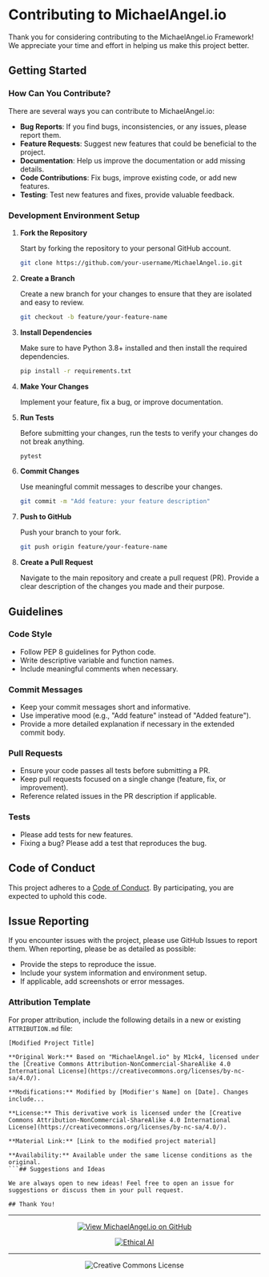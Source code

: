 # Contributing to MichaelAngel.io

Thank you for considering contributing to the MichaelAngel.io Framework! We appreciate your time and effort in helping us make this project better.

## Getting Started

### How Can You Contribute?

There are several ways you can contribute to MichaelAngel.io:
- **Bug Reports**: If you find bugs, inconsistencies, or any issues, please report them.
- **Feature Requests**: Suggest new features that could be beneficial to the project.
- **Documentation**: Help us improve the documentation or add missing details.
- **Code Contributions**: Fix bugs, improve existing code, or add new features.
- **Testing**: Test new features and fixes, provide valuable feedback.

### Development Environment Setup

1. **Fork the Repository**
   
   Start by forking the repository to your personal GitHub account.

   ```sh
   git clone https://github.com/your-username/MichaelAngel.io.git
   ```

2. **Create a Branch**

   Create a new branch for your changes to ensure that they are isolated and easy to review.

   ```sh
   git checkout -b feature/your-feature-name
   ```

3. **Install Dependencies**

   Make sure to have Python 3.8+ installed and then install the required dependencies.

   ```sh
   pip install -r requirements.txt
   ```

4. **Make Your Changes**

   Implement your feature, fix a bug, or improve documentation.

5. **Run Tests**

   Before submitting your changes, run the tests to verify your changes do not break anything.

   ```sh
   pytest
   ```

6. **Commit Changes**

   Use meaningful commit messages to describe your changes.

   ```sh
   git commit -m "Add feature: your feature description"
   ```

7. **Push to GitHub**

   Push your branch to your fork.

   ```sh
   git push origin feature/your-feature-name
   ```

8. **Create a Pull Request**

   Navigate to the main repository and create a pull request (PR). Provide a clear description of the changes you made and their purpose.

## Guidelines

### Code Style

- Follow PEP 8 guidelines for Python code.
- Write descriptive variable and function names.
- Include meaningful comments when necessary.

### Commit Messages

- Keep your commit messages short and informative.
- Use imperative mood (e.g., "Add feature" instead of "Added feature").
- Provide a more detailed explanation if necessary in the extended commit body.

### Pull Requests

- Ensure your code passes all tests before submitting a PR.
- Keep pull requests focused on a single change (feature, fix, or improvement).
- Reference related issues in the PR description if applicable.

### Tests

- Please add tests for new features.
- Fixing a bug? Please add a test that reproduces the bug.

## Code of Conduct

This project adheres to a [Code of Conduct](./CODE_OF_CONDUCT.md). By participating, you are expected to uphold this code.

## Issue Reporting

If you encounter issues with the project, please use GitHub Issues to report them. When reporting, please be as detailed as possible:
- Provide the steps to reproduce the issue.
- Include your system information and environment setup.
- If applicable, add screenshots or error messages.

### Attribution Template

For proper attribution, include the following details in a new or existing `ATTRIBUTION.md` file:

```
[Modified Project Title]

**Original Work:** Based on "MichaelAngel.io" by M1ck4, licensed under the [Creative Commons Attribution-NonCommercial-ShareAlike 4.0 International License](https://creativecommons.org/licenses/by-nc-sa/4.0/).

**Modifications:** Modified by [Modifier's Name] on [Date]. Changes include...

**License:** This derivative work is licensed under the [Creative Commons Attribution-NonCommercial-ShareAlike 4.0 International License](https://creativecommons.org/licenses/by-nc-sa/4.0/).

**Material Link:** [Link to the modified project material]

**Availability:** Available under the same license conditions as the original.
```## Suggestions and Ideas

We are always open to new ideas! Feel free to open an issue for suggestions or discuss them in your pull request.

## Thank You!
```
<div align="center">

---

[![View MichaelAngel.io on GitHub](https://img.shields.io/badge/GitHub-View%20MichaelAngel.io-blue?logo=github)](https://github.com/M1ck4/MichaelAngel.io)

[![Ethical AI](https://img.shields.io/badge/Ethical%20AI-Priority-orange.svg)](https://github.com/M1ck4/MichaelAngel.io/blob/main/docs/the_codex/AI_Artisians_FAQ.md) 

---

![Creative Commons License](https://img.shields.io/badge/License-CC%20BY--NC--SA%204.0-lightgrey?style=for-the-badge&logo=creative-commons&logoColor=white)
</div>


